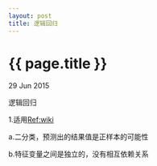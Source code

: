 ```yaml
---
layout: post
title: 逻辑回归
---
```


{{ page.title }}
================

<p class="meta">29 Jun 2015 </p>

逻辑回归

1.适用[Ref:wiki](https://en.wikipedia.org/wiki/Logistic_regression)

a.二分类，预测出的结果值是正样本的可能性

b.特征变量之间是独立的，没有相互依赖关系
